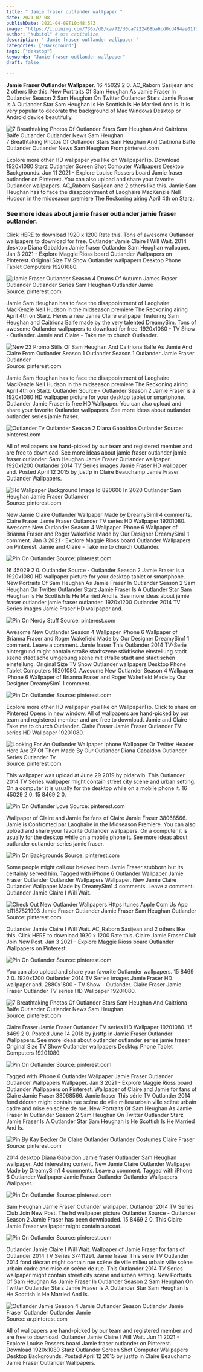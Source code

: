 ```yaml
---
title: " Jamie fraser outlander wallpaper "
date: 2021-07-08
publishDate: 2021-04-09T10:48:57Z
image: "https://i.pinimg.com/736x/d0/ca/72/d0ca7222468ba6cd0cd494ae01f35062.jpg"
author: "Nubitol" # use capitalize
description: " Jamie fraser outlander wallpaper "
categories: ["Background"]
tags: ["dekstop"]
keywords: "Jamie fraser outlander wallpaper"
draft: false

---
```



**Jamie Fraser Outlander Wallpaper**. 16 45029 2 0. AC_Raborn Sasijean and 2 others like this. New Portraits Of Sam Heughan As Jamie Fraser In Outlander Season 2 Sam Heughan On Twitter Outlander Starz Jamie Fraser Is A Outlander Star Sam Heughan Is He Scottish Is He Married And Is. It is very popular to decorate the background of Mac Windows Desktop or Android device beautifully.

![7 Breathtaking Photos Of Outlander Stars Sam Heughan And Caitriona Balfe Outlander Outlander News Sam Heughan](https://i.pinimg.com/originals/26/30/9a/26309aee99fbc9952c77d48d68f61086.jpg "7 Breathtaking Photos Of Outlander Stars Sam Heughan And Caitriona Balfe Outlander Outlander News Sam Heughan")
7 Breathtaking Photos Of Outlander Stars Sam Heughan And Caitriona Balfe Outlander Outlander News Sam Heughan From pinterest.com


Explore more other HD wallpaper you like on WallpaperTip. Download 1920x1080 Starz Outlander Screen Shot Computer Wallpapers Desktop Backgrounds. Jun 11 2021 - Explore Louise Rossers board Jamie fraser outlander on Pinterest. You can also upload and share your favorite Outlander wallpapers. AC_Raborn Sasijean and 2 others like this. Jamie Sam Heughan has to face the disappointment of Laoghaire MacKenzie Nell Hudson in the midseason premiere The Reckoning airing April 4th on Starz.

### See more ideas about jamie fraser outlander jamie fraser outlander.

Click HERE to download 1920 x 1200 Rate this. Tons of awesome Outlander wallpapers to download for free. Outlander Jamie Claire I Will Wait. 2014 desktop Diana Gabaldon Jamie fraser Outlander Sam Heughan wallpaper. Jan 3 2021 - Explore Maggie Rioss board Outlander Wallpapers on Pinterest. Original Size TV Show Outlander wallpapers Desktop Phone Tablet Computers 19201080.


![Jamie Fraser Outlander Season 4 Drums Of Autumn James Fraser Outlander Outlander Series Sam Heughan Outlander Jamie](https://i.pinimg.com/originals/72/0b/3e/720b3e4775c65f6b0915c553a7191929.jpg "Jamie Fraser Outlander Season 4 Drums Of Autumn James Fraser Outlander Outlander Series Sam Heughan Outlander Jamie")
Source: pinterest.com

Jamie Sam Heughan has to face the disappointment of Laoghaire MacKenzie Nell Hudson in the midseason premiere The Reckoning airing April 4th on Starz. Heres a new Jamie Claire wallpaper featuring Sam Heughan and Caitriona Balfe made by the very talented DreamySim. Tons of awesome Outlander wallpapers to download for free. 1920x1080 - TV Show - Outlander. Jamie and Claire - Take me to church Outlander.

![New 23 Promo Stills Of Sam Heughan And Caitriona Balfe As Jamie And Claire From Outlander Season 1 Outlander Season 1 Outlander Jamie Fraser Outlander](https://i.pinimg.com/originals/f4/45/7a/f4457ab90fe4574f7301cd9abf2eeea0.jpg "New 23 Promo Stills Of Sam Heughan And Caitriona Balfe As Jamie And Claire From Outlander Season 1 Outlander Season 1 Outlander Jamie Fraser Outlander")
Source: pinterest.com

Jamie Sam Heughan has to face the disappointment of Laoghaire MacKenzie Nell Hudson in the midseason premiere The Reckoning airing April 4th on Starz. Outlander Source - Outlander Season 2 Jamie Fraser is a 1920x1080 HD wallpaper picture for your desktop tablet or smartphone. Outlander Jamie Fraser is free HD Wallpaper. You can also upload and share your favorite Outlander wallpapers. See more ideas about outlander outlander series jamie fraser.

![Outlander Tv Outlander Season 2 Diana Gabaldon Outlander](https://i.pinimg.com/originals/47/b3/7f/47b37f3ed3449623c2d5193890cce90d.jpg "Outlander Tv Outlander Season 2 Diana Gabaldon Outlander")
Source: pinterest.com

All of wallpapers are hand-picked by our team and registered member and are free to download. See more ideas about jamie fraser outlander jamie fraser outlander. Sam Heughan Jamie Fraser Outlander wallpaper. 1920x1200 Outlander 2014 TV Series images Jamie Fraser HD wallpaper and. Posted April 12 2015 by justfp in Claire Beauchamp Jamie Fraser Outlander Wallpapers.

![Hd Wallpaper Background Image Id 820606 In 2020 Outlander Sam Heughan Jamie Fraser Outlander](https://i.pinimg.com/474x/03/ce/cd/03cecda072cd068de868be99c8cdce70.jpg "Hd Wallpaper Background Image Id 820606 In 2020 Outlander Sam Heughan Jamie Fraser Outlander")
Source: pinterest.com

New Jamie Claire Outlander Wallpaper Made by DreamySim1 4 comments. Claire Fraser Jamie Fraser Outlander TV series HD Wallpaper 19201080. Awesome New Outlander Season 4 Wallpaper iPhone 6 Wallpaper of Brianna Fraser and Roger Wakefield Made by Our Designer DreamySim1 1 comment. Jan 3 2021 - Explore Maggie Rioss board Outlander Wallpapers on Pinterest. Jamie and Claire - Take me to church Outlander.

![Pin On Outlander](https://i.pinimg.com/originals/bd/b6/0f/bdb60f620d8fd0be231bcf19f86c9f58.jpg "Pin On Outlander")
Source: pinterest.com

16 45029 2 0. Outlander Source - Outlander Season 2 Jamie Fraser is a 1920x1080 HD wallpaper picture for your desktop tablet or smartphone. New Portraits Of Sam Heughan As Jamie Fraser In Outlander Season 2 Sam Heughan On Twitter Outlander Starz Jamie Fraser Is A Outlander Star Sam Heughan Is He Scottish Is He Married And Is. See more ideas about jamie fraser outlander jamie fraser outlander. 1920x1200 Outlander 2014 TV Series images Jamie Fraser HD wallpaper and.

![Pin On Nerdy Stuff](https://i.pinimg.com/originals/a6/95/2b/a6952b4fe3203cd91341ce96d0d849ba.jpg "Pin On Nerdy Stuff")
Source: pinterest.com

Awesome New Outlander Season 4 Wallpaper iPhone 6 Wallpaper of Brianna Fraser and Roger Wakefield Made by Our Designer DreamySim1 1 comment. Leave a comment. Jamie fraser This Outlander 2014 TV-Serie hintergrund might contain straße stadtszene städtische einstellung stadt szene städtische umgebung szene mit straße stadt and städtischen einstellung. Original Size TV Show Outlander wallpapers Desktop Phone Tablet Computers 19201080. Awesome New Outlander Season 4 Wallpaper iPhone 6 Wallpaper of Brianna Fraser and Roger Wakefield Made by Our Designer DreamySim1 1 comment.

![Pin On Outlander](https://i.pinimg.com/originals/69/66/63/6966638aa4d2e56efd0775f97f3e10ab.jpg "Pin On Outlander")
Source: pinterest.com

Explore more other HD wallpaper you like on WallpaperTip. Click to share on Pinterest Opens in new window. All of wallpapers are hand-picked by our team and registered member and are free to download. Jamie and Claire - Take me to church Outlander. Claire Fraser Jamie Fraser Outlander TV series HD Wallpaper 19201080.

![Looking For An Outlander Wallpaper Iphone Wallpaper Or Twitter Header Here Are 27 Of Them Made By Our Outlander Diana Gabaldon Outlander Series Outlander Tv](https://i.pinimg.com/originals/71/04/81/7104810aba4587d47f59a95502b40b7c.jpg "Looking For An Outlander Wallpaper Iphone Wallpaper Or Twitter Header Here Are 27 Of Them Made By Our Outlander Diana Gabaldon Outlander Series Outlander Tv")
Source: pinterest.com

This wallpaper was upload at June 29 2019 by pidarwib. This Outlander 2014 TV Series wallpaper might contain street city scene and urban setting. On a computer it is usually for the desktop while on a mobile phone it. 16 45029 2 0. 15 8469 2 0.

![Pin On Outlander Love](https://i.pinimg.com/736x/72/31/22/723122d96d750a944d15e54bdfdb934b.jpg "Pin On Outlander Love")
Source: pinterest.com

Wallpaper of Claire and Jamie for fans of Claire Jamie Fraser 38068566. Jamie is Confronted par Laoghaire in the Midseason Premiere. You can also upload and share your favorite Outlander wallpapers. On a computer it is usually for the desktop while on a mobile phone it. See more ideas about outlander outlander series jamie fraser.

![Pin On Backgrounds](https://i.pinimg.com/originals/27/f7/8f/27f78fefb1ba1b99eb2490ef5f782f2e.png "Pin On Backgrounds")
Source: pinterest.com

Some people might call our beloved hero Jamie Fraser stubborn but its certainly served him. Tagged with iPhone 6 Outlander Wallpaper Jamie Fraser Outlander Outlander Wallpapers Wallpaper. New Jamie Claire Outlander Wallpaper Made by DreamySim1 4 comments. Leave a comment. Outlander Jamie Claire I Will Wait.

![Check Out New Outlander Wallpapers Https Itunes Apple Com Us App Id1187821903 Jamie Fraser Outlander Jamie Fraser Sam Heughan Outlander](https://i.pinimg.com/originals/f7/55/04/f75504747ac7c2a8c96056b56cbf0a7c.jpg "Check Out New Outlander Wallpapers Https Itunes Apple Com Us App Id1187821903 Jamie Fraser Outlander Jamie Fraser Sam Heughan Outlander")
Source: pinterest.com

Outlander Jamie Claire I Will Wait. AC_Raborn Sasijean and 2 others like this. Click HERE to download 1920 x 1200 Rate this. Claire Jamie Fraser Club Join New Post. Jan 3 2021 - Explore Maggie Rioss board Outlander Wallpapers on Pinterest.

![Pin On Outlander](https://i.pinimg.com/originals/db/aa/82/dbaa82811140f643478113ae86a31adc.jpg "Pin On Outlander")
Source: pinterest.com

You can also upload and share your favorite Outlander wallpapers. 15 8469 2 0. 1920x1200 Outlander 2014 TV Series images Jamie Fraser HD wallpaper and. 2880x1800 - TV Show - Outlander. Claire Fraser Jamie Fraser Outlander TV series HD Wallpaper 19201080.

![7 Breathtaking Photos Of Outlander Stars Sam Heughan And Caitriona Balfe Outlander Outlander News Sam Heughan](https://i.pinimg.com/originals/26/30/9a/26309aee99fbc9952c77d48d68f61086.jpg "7 Breathtaking Photos Of Outlander Stars Sam Heughan And Caitriona Balfe Outlander Outlander News Sam Heughan")
Source: pinterest.com

Claire Fraser Jamie Fraser Outlander TV series HD Wallpaper 19201080. 15 8469 2 0. Posted June 14 2018 by justfp in Jamie Fraser Outlander Wallpapers. See more ideas about outlander outlander series jamie fraser. Original Size TV Show Outlander wallpapers Desktop Phone Tablet Computers 19201080.

![Pin On Outlander](https://i.pinimg.com/originals/1e/08/59/1e08596d044817b415e1409b78d0a1de.jpg "Pin On Outlander")
Source: pinterest.com

Tagged with iPhone 6 Outlander Wallpaper Jamie Fraser Outlander Outlander Wallpapers Wallpaper. Jan 3 2021 - Explore Maggie Rioss board Outlander Wallpapers on Pinterest. Wallpaper of Claire and Jamie for fans of Claire Jamie Fraser 38068566. Jamie fraser This série TV Outlander 2014 fond décran might contain rue scène de ville milieu urbain ville scène urbain cadre and mise en scène de rue. New Portraits Of Sam Heughan As Jamie Fraser In Outlander Season 2 Sam Heughan On Twitter Outlander Starz Jamie Fraser Is A Outlander Star Sam Heughan Is He Scottish Is He Married And Is.

![Pin By Kay Becker On Claire Outlander Outlander Costumes Claire Fraser](https://i.pinimg.com/originals/ad/be/67/adbe677bb80d82b0f9f7b42b8a5cbe81.jpg "Pin By Kay Becker On Claire Outlander Outlander Costumes Claire Fraser")
Source: pinterest.com

2014 desktop Diana Gabaldon Jamie fraser Outlander Sam Heughan wallpaper. Add interesting content. New Jamie Claire Outlander Wallpaper Made by DreamySim1 4 comments. Leave a comment. Tagged with iPhone 6 Outlander Wallpaper Jamie Fraser Outlander Outlander Wallpapers Wallpaper.

![Pin On Outlander](https://i.pinimg.com/originals/1b/00/53/1b0053f97097e46a071014f5b497b2bd.jpg "Pin On Outlander")
Source: pinterest.com

Sam Heughan Jamie Fraser Outlander wallpaper. Outlander 2014 TV Series Club Join New Post. The hd wallpaper picture Outlander Source - Outlander Season 2 Jamie Fraser has been downloaded. 15 8469 2 0. This Claire Jamie Fraser wallpaper might contain surcoat.

![Pin On Outlander](https://i.pinimg.com/474x/7d/ea/53/7dea53ec765c71c8a8c025cefaebf9a8.jpg "Pin On Outlander")
Source: pinterest.com

Outlander Jamie Claire I Will Wait. Wallpaper of Jamie Fraser for fans of Outlander 2014 TV Series 37411291. Jamie fraser This série TV Outlander 2014 fond décran might contain rue scène de ville milieu urbain ville scène urbain cadre and mise en scène de rue. This Outlander 2014 TV Series wallpaper might contain street city scene and urban setting. New Portraits Of Sam Heughan As Jamie Fraser In Outlander Season 2 Sam Heughan On Twitter Outlander Starz Jamie Fraser Is A Outlander Star Sam Heughan Is He Scottish Is He Married And Is.

![Outlander Jamie Season 4 Jamie Outlander Season Outlander Jamie Fraser Outlander Outlander Jamie](https://i.pinimg.com/736x/d0/ca/72/d0ca7222468ba6cd0cd494ae01f35062.jpg "Outlander Jamie Season 4 Jamie Outlander Season Outlander Jamie Fraser Outlander Outlander Jamie")
Source: ar.pinterest.com

All of wallpapers are hand-picked by our team and registered member and are free to download. Outlander Jamie Claire I Will Wait. Jun 11 2021 - Explore Louise Rossers board Jamie fraser outlander on Pinterest. Download 1920x1080 Starz Outlander Screen Shot Computer Wallpapers Desktop Backgrounds. Posted April 12 2015 by justfp in Claire Beauchamp Jamie Fraser Outlander Wallpapers.


